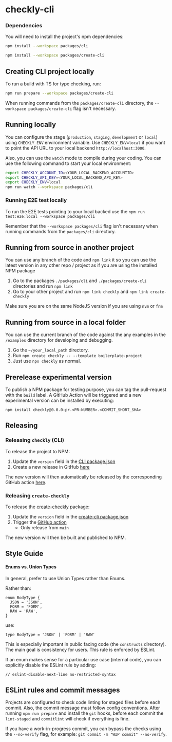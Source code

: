 # checkly-cli

### Dependencies

You will need to install the project's npm dependencies:

```bash
npm install --workspace packages/cli
```

```bash
npm install --workspace packages/create-cli
```

## Creating CLI project locally

To run a build with TS for type checking, run:
```bash
npm run prepare --workspace packages/create-cli
```

When running commands from the `packages/create-cli` directory, the `--workspace packages/create-cli` flag isn't necessary.

## Running locally

You can configure the stage (`production`, `staging`, `development` or `local`) using `CHECKLY_ENV` environment variable. Use `CHECKLY_ENV=local` if you want to point the API URL to your local backend `http://localhost:3000`.

Also, you can use the `watch` mode to compile during your coding. You can use the following command to start your local environment:

```bash
export CHECKLY_ACCOUNT_ID=<YOUR_LOCAL_BACKEND_ACCOUNTID>
export CHECKLY_API_KEY=<YOUR_LOCAL_BACKEND_API_KEY>
export CHECKLY_ENV=local
npm run watch --workspace packages/cli
```

### Running E2E test locally

To run the E2E tests pointing to your local backed use the `npm run test:e2e:local --workspace packages/cli`

Remember that the `--workspace packages/cli` flag isn't necessary when running commands from the `packages/cli` directory.


## Running from source in another project

You can use any branch of the code and `npm link` it so you can use the latest version in any other repo / project as if
you are using the installed NPM package

1. Go to the packages `./packages/cli` and `./packages/create-cli` directories and run `npm link`
2. Go to your other project and run `npm link checkly` and `npm link create-checkly`

Make sure you are on the same NodeJS version if you are using `nvm` or `fnm`

## Running from source in a local folder

You can use the current branch of the code against the any examples in the `/examples` directory for developing and debugging.

1. Go the `~/your_local_path` directory.
2. Run `npm create checkly -- --template boilerplate-project`
3. Just use `npx checkly` as normal.

## Prerelease experimental version

To publish a NPM package for testing purpose, you can tag the pull-request with the `build` label. A GitHub Action will be
triggered and a new experimental version can be installed by executing:

```
npm install checkly@0.0.0-pr.<PR-NUMBER>.<COMMIT_SHORT_SHA>
```

## Releasing

### Releasing `checkly` (CLI)

To release the project to NPM:

1. Update the `version` field in the [CLI package.json](./packages/cli/package.json)
2. Create a new release in GitHub [here](https://github.com/checkly/checkly-cli/releases/new)

The new version will then automatically be released by the corresponding GitHub action [here](https://github.com/checkly/checkly-cli/actions/workflows/release.yml).

### Releasing `create-checkly`
To release the [create-checkly](https://www.npmjs.com/package/create-checkly) package:

1. Update the `version` field in the [create-cli package.json](./packages/create-cli/package.json)
2. Trigger the [GitHub action](https://github.com/checkly/checkly-cli/actions/workflows/release-create-package.yml)
    * Only release from `main`

The new version will then be built and published to NPM.

## Style Guide

#### Enums vs. Union Types

In general, prefer to use Union Types rather than Enums.

Rather than:
```
enum BodyType {
  JSON = 'JSON',
  FORM = 'FORM',
  RAW = 'RAW',
}
```

use:
```
type BodyType = 'JSON' | 'FORM' | 'RAW'
```

This is especially important in public facing code (the `constructs` directory). The main goal is consistency for users. This rule is enforced by ESLint.

If an enum makes sense for a particular use case (internal code), you can explicitly disable the ESLint rule by adding:
```
// eslint-disable-next-line no-restricted-syntax
```

## ESLint rules and commit messages

Projects are configured to check code linting for staged files before each commit. Also, the commit message must follow config conventions.
After running `npm run prepare` and install the `git` hooks, before each commit the `lint-staged` and `commitlint` will check if everything is fine.

If you have a work-in-progress commit, you can bypass the checks using the `--no-verify` flag, for example: `git commit -m "WIP commit" --no-verify`.